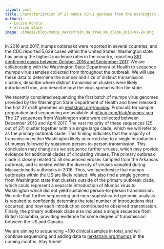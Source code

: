 ```yaml
---
layout: post
title: Characterization of 27 mumps virus genomes from the Washington state outbreak
authors:
  - Louise Moncla
  - Allison Black
image: /images/blog/mumps_nextstrain_na_tree_WA_clade_2018-01-24.png
---
```


In 2016 and 2017, mumps outbreaks were reported in several countries, and the CDC reported 5,629 cases within the United States. Washington state has among the highest incidence rates in the country, reporting [891 confirmed cases between October 2016 and September 2017](https://www.doh.wa.gov/YouandYourFamily/IllnessandDisease/Mumps/MumpsOutbreak). We are collaborating with the Washington State Department of Health to sequence mumps virus samples collected from throughout the outbreak. We will use these data to determine the number and size of distinct transmission clusters, describe where distinct transmission clusters were likely introduced from, and describe how the virus spread within the state.  

We recently completed sequencing the first batch of mumps virus genomes provided by the Washington State Department of Health and have released the first 27 draft genomes on [nextstrain.org/mumps](http://www.nextstrain.org/mumps/). Protocols for sample preparation and sequencing are available at [github.com/blab/mumps-seq](https://github.com/blab/mumps-seq). The 27 sequences from Washington state were collected between December 2016 and April 2017. The vast majority of these sequences (25 out of 27) cluster together within a single large clade, which we will refer to as the primary outbreak clade. This finding indicates that the majority of transmission within Washington likely occurred due to a single introduction of mumps followed by sustained person-to-person transmission. This conclusion may change as we sequence further viruses, which may provide evidence for additional clades of circulating viruses. The primary outbreak clade is closely related to all sequenced viruses sampled from the Arkansas outbreak, and is nested within the diversity of viruses sampled during Massachusetts outbreaks in 2016. Thus, we hypothesize that mumps outbreaks within the US are likely related. We also find a single genome from Washington state that clusters outside of the primary outbreak clade, which could represent a separate introduction of Mumps virus to Washington which did not yield sustained person-to-person transmission. We note that further sequencing and more sophisticated genomic analysis is required to confidently determine the total number of introductions that occurred, and how each introduction contributed to observed transmission. Finally, the primary outbreak clade also includes a single sequence from British Columbia, providing evidence for some degree of transmission between the US and Canada.

We are aiming to sequencing ~100 clinical samples in total, and will continue sequencing and adding data to [nextstrain.org/mumps](http://www.nextstrain.org/mumps/) in the coming months. Stay tuned!
